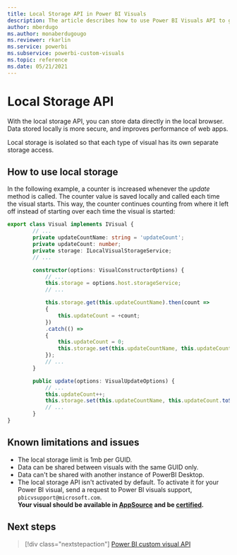```yaml
---
title: Local Storage API in Power BI Visuals
description: The article describes how to use Power BI Visuals API to get access to browser local storage.
author: mberdugo
ms.author: monaberdugougo
ms.reviewer: rkarlin
ms.service: powerbi
ms.subservice: powerbi-custom-visuals
ms.topic: reference
ms.date: 05/21/2021
---
```


# Local Storage API

With the local storage API, you can store data directly in the local browser. Data stored locally is more secure, and improves performance of web apps.

Local storage is isolated so that each type of visual has its own separate storage access.

## How to use local storage

In the following example, a counter is increased whenever the *update* method is called. The counter value is saved locally
and called each time the visual starts. This way, the counter continues counting from where it left off instead of starting over each time the visual is started:

```typescript
export class Visual implements IVisual {
        // ...
        private updateCountName: string = 'updateCount';
        private updateCount: number;
        private storage: ILocalVisualStorageService;
        // ...

        constructor(options: VisualConstructorOptions) {
            // ...
            this.storage = options.host.storageService;
            // ...

            this.storage.get(this.updateCountName).then(count =>
            {
                this.updateCount = +count;
            })
            .catch(() =>
            {
                this.updateCount = 0;
                this.storage.set(this.updateCountName, this.updateCount.toString());
            });
            // ...
        }

        public update(options: VisualUpdateOptions) {
            // ...
            this.updateCount++;
            this.storage.set(this.updateCountName, this.updateCount.toString());
            // ...
        }
}
```

## Known limitations and issues

* The local storage limit is 1mb per GUID.
* Data can be shared between visuals with the same GUID only.
* Data can't be shared with another instance of PowerBI Desktop.
* The local storage API isn't activated by default. To activate it for your Power BI visual, send a request to Power BI visuals support, `pbicvsupport@microsoft.com`.  
**Your visual should be available in [AppSource](https://appsource.microsoft.com/marketplace/apps?product=power-bi-visuals) and be [certified](power-bi-custom-visuals-certified.md).**

## Next steps

>[!div class="nextstepaction"]
>[Power BI custom visual API](visual-api.md)
